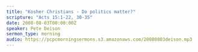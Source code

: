 ```yaml
---
title: "Kosher Christians - Do politics matter?"
scripture: "Acts 15:1-22, 30-35"
date: 2008-08-03T00:00:00Z
speaker: Pete Deison
sermon_type: morning
audio: https://pcpcmorningsermons.s3.amazonaws.com/20080803deison.mp3 
---
```



